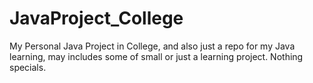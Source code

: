 # JavaProject_College
My Personal Java Project in College, and also just a repo for my Java learning, may includes some of small or just a learning project. Nothing specials.
